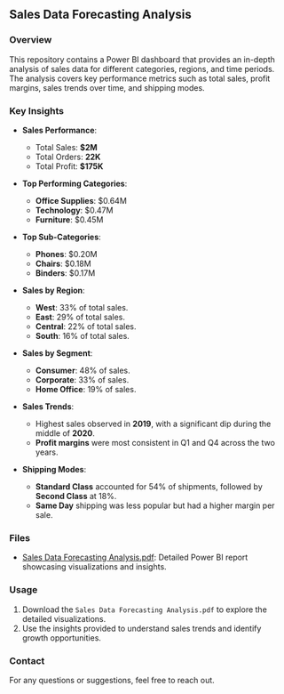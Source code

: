 ## Sales Data Forecasting Analysis

### Overview
This repository contains a Power BI dashboard that provides an in-depth analysis of sales data for different categories, regions, and time periods. The analysis covers key performance metrics such as total sales, profit margins, sales trends over time, and shipping modes.

### Key Insights
- **Sales Performance**:
  - Total Sales: **$2M**
  - Total Orders: **22K**
  - Total Profit: **$175K**
- **Top Performing Categories**:
  - **Office Supplies**: $0.64M
  - **Technology**: $0.47M
  - **Furniture**: $0.45M
- **Top Sub-Categories**:
  - **Phones**: $0.20M
  - **Chairs**: $0.18M
  - **Binders**: $0.17M

- **Sales by Region**:
  - **West**: 33% of total sales.
  - **East**: 29% of total sales.
  - **Central**: 22% of total sales.
  - **South**: 16% of total sales.

- **Sales by Segment**:
  - **Consumer**: 48% of sales.
  - **Corporate**: 33% of sales.
  - **Home Office**: 19% of sales.

- **Sales Trends**:
  - Highest sales observed in **2019**, with a significant dip during the middle of **2020**.
  - **Profit margins** were most consistent in Q1 and Q4 across the two years.

- **Shipping Modes**:
  - **Standard Class** accounted for 54% of shipments, followed by **Second Class** at 18%.
  - **Same Day** shipping was less popular but had a higher margin per sale.

### Files
- [Sales Data Forecasting Analysis.pdf](Sales%20Data%20Forecasting%20Analysis.pdf): Detailed Power BI report showcasing visualizations and insights.
### Usage
1. Download the `Sales Data Forecasting Analysis.pdf` to explore the detailed visualizations.
2. Use the insights provided to understand sales trends and identify growth opportunities.

### Contact
For any questions or suggestions, feel free to reach out.
